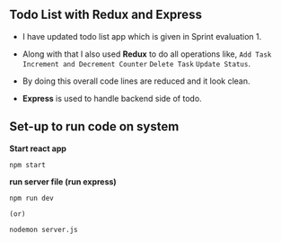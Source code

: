 ## Todo List with Redux and Express

- I have updated todo list app which is given in Sprint evaluation 1.
- Along with that I also used **Redux** to do all operations like, `Add Task` `Increment and Decrement Counter` `Delete Task` `Update Status`.

- By doing this overall code lines are reduced and it look clean.

- **Express** is used to handle backend side of todo.

## Set-up to run code on system

**Start react app**

    npm start

**run server file (run express)**

    npm run dev

    (or)

    nodemon server.js
